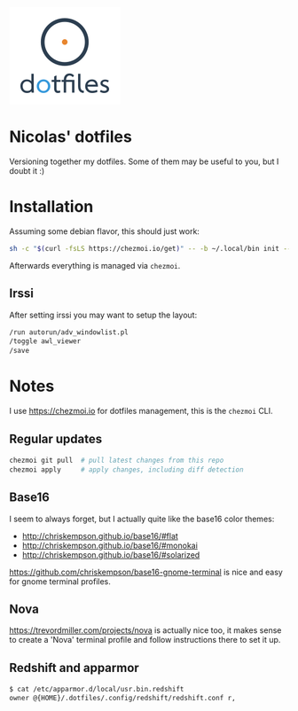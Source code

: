 ![Logo](logo_200.png "Logo")

# Nicolas' dotfiles

Versioning together my dotfiles. Some of them may be useful to you, but I doubt
it :)

# Installation

Assuming some debian flavor, this should just work:

```bash
sh -c "$(curl -fsLS https://chezmoi.io/get)" -- -b ~/.local/bin init --apply --ssh nicdumz
```

Afterwards everything is managed via `chezmoi`.

## Irssi

After setting irssi you may want to setup the layout:

```bash
/run autorun/adv_windowlist.pl
/toggle awl_viewer
/save
```

# Notes

I use https://chezmoi.io for dotfiles management, this is the `chezmoi` CLI.

## Regular updates

```bash
chezmoi git pull  # pull latest changes from this repo
chezmoi apply     # apply changes, including diff detection
```

## Base16

I seem to always forget, but I actually quite like the base16 color themes:

-   http://chriskempson.github.io/base16/#flat
-   http://chriskempson.github.io/base16/#monokai
-   http://chriskempson.github.io/base16/#solarized

https://github.com/chriskempson/base16-gnome-terminal is nice and easy for gnome
terminal profiles.

## Nova

https://trevordmiller.com/projects/nova is actually nice too, it makes sense to
create a 'Nova' terminal profile and follow instructions there to set it up.

## Redshift and apparmor

```
$ cat /etc/apparmor.d/local/usr.bin.redshift
owner @{HOME}/.dotfiles/.config/redshift/redshift.conf r,
```
